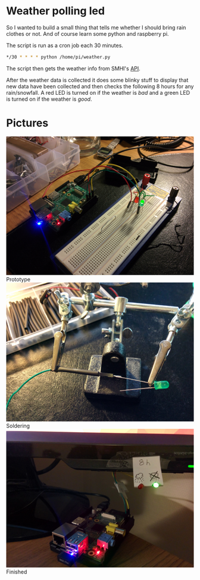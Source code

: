 # Weather polling led

So I wanted to build a small thing that tells me whether I should bring rain clothes or not. And of course learn some python and raspberry pi.

The script is run as a cron job each 30 minutes.

```bash
*/30 * * * * python /home/pi/weather.py
```

The script then gets the weather info from SMHI's [API](http://www.smhi.se/klimatdata/oppna-data/meteorologiska-data).

After the weather data is collected it does some blinky stuff to display that new data have been collected and then checks the following 8 hours for any rain/snowfall. A red LED is turned on if the weather is *bad* and a green LED is turned on if the weather is *good*.

# Pictures

![Prototype](https://raw.githubusercontent.com/philiplarsson/weather-LED/master/img/prototype.jpg)
Prototype
![Soldering](https://raw.githubusercontent.com/philiplarsson/weather-LED/master/img/soldering.jpg)
Soldering
![Finished](https://raw.githubusercontent.com/philiplarsson/weather-LED/master/img/finished-product.jpg)
Finished

